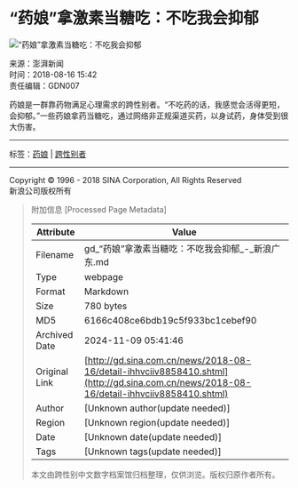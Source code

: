 # “药娘”拿激素当糖吃：不吃我会抑郁

![“药娘”拿激素当糖吃：不吃我会抑郁](http://n.sinaimg.cn/miaopai/75/w560h315/20180816/V130-fzrwica0999232.png)

来源：澎湃新闻  
时间：2018-08-16 15:42  
责任编辑：GDN007  

药娘是一群靠药物满足心理需求的跨性别者。“不吃药的话，我感觉会活得更短，会抑郁。”一些药娘拿药当糖吃，通过网络非正规渠道买药，以身试药，身体受到很大伤害。

---

标签：[药娘](http://search.sina.com.cn/?from=index_hotword&c=news&q=%D2%A9%C4%EF) | [跨性别者](http://search.sina.com.cn/?from=index_hotword&c=news&q=%BF%E7%D0%D4%B1%F0%D5%DF)

---

Copyright © 1996 - 2018 SINA Corporation, All Rights Reserved  
新浪公司版权所有

> 附加信息 [Processed Page Metadata]
>
> | Attribute       | Value                                  |
> |-----------------|----------------------------------------|
> | Filename        | gd_“药娘”拿激素当糖吃：不吃我会抑郁_-_新浪广东.md                             |
> | Type            | webpage                                 |
> | Format          | Markdown                               |
> | Size            | 780 bytes                           |
> | MD5             | 6166c408ce6bdb19c5f933bc1cebef90                                  |
> | Archived Date   | 2024-11-09 05:41:46                             |
> | Original Link   | [http://gd.sina.com.cn/news/2018-08-16/detail-ihhvciiv8858410.shtml](http://gd.sina.com.cn/news/2018-08-16/detail-ihhvciiv8858410.shtml)                         |
> | Author          | [Unknown author(update needed)]                              |
> | Region          | [Unknown region(update needed)]                              |
> | Date            | [Unknown date(update needed)]                                 |
> | Tags            | [Unknown tags(update needed)]                                 |
>
> 本文由跨性别中文数字档案馆归档整理，仅供浏览。版权归原作者所有。
>